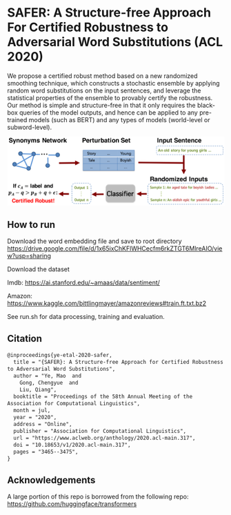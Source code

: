 # SAFER: A Structure-free Approach For Certified Robustness to Adversarial Word Substitutions (ACL 2020)

We propose a certified robust method based on a new randomized smoothing technique, which constructs a stochastic ensemble by applying random word substitutions on the input sentences, and leverage the statistical properties of the ensemble to provably certify the robustness. Our method is simple and structure-free in that it only requires the black-box queries of the model outputs, and hence can be applied to any pre-trained models (such as BERT) and any types of models (world-level or subword-level).

<img src="figs/framework_certnlp.png" width=1000></img>

## How to run
Download the word embedding file and save to root directory
https://drive.google.com/file/d/1x65ixChKFlWHCecfm6rkZTGT6MlreAIO/view?usp=sharing

Download the dataset

Imdb: https://ai.stanford.edu/~amaas/data/sentiment/

Amazon: https://www.kaggle.com/bittlingmayer/amazonreviews#train.ft.txt.bz2

See run.sh for data processing, training and evaluation.

## Citation

    @inproceedings{ye-etal-2020-safer,
      title = "{SAFER}: A Structure-free Approach for Certified Robustness to Adversarial Word Substitutions",
      author = "Ye, Mao  and
        Gong, Chengyue  and
        Liu, Qiang",
      booktitle = "Proceedings of the 58th Annual Meeting of the Association for Computational Linguistics",
      month = jul,
      year = "2020",
      address = "Online",
      publisher = "Association for Computational Linguistics",
      url = "https://www.aclweb.org/anthology/2020.acl-main.317",
      doi = "10.18653/v1/2020.acl-main.317",
      pages = "3465--3475",
    }

## Acknowledgements
A large portion of this repo is borrowed from the following repo:
https://github.com/huggingface/transformers

